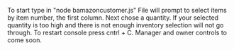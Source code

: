 To start type in "node bamazoncustomer.js"
File will prompt to select items by item number, the first column. 
Next chose a quantity. If your selected quantity is too high and there is not enough inventory selection will not go through. 
To restart console press cntrl + C.
Manager and owner controls to come soon.

